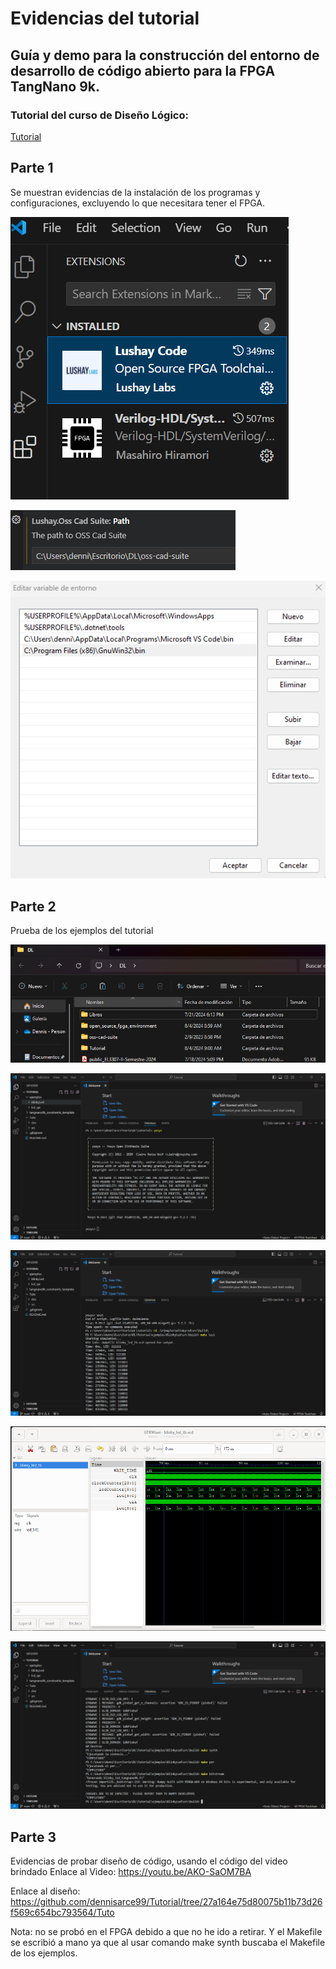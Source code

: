 # Evidencias del tutorial

## Guía y demo para la construcción del entorno de desarrollo de código abierto para la FPGA TangNano 9k.
### Tutorial del curso de Diseño Lógico: 
[Tutorial](https://github.com/DJosueMM/open_source_fpga_environment/wiki)

## Parte 1
Se muestran evidencias de la instalación de los programas y configuraciones, excluyendo lo que necesitara tener el FPGA.

![Extensiones](https://github.com/dennisarce99/Tutorial/blob/dccef069f83b4841253e7448f08f0f16ba68fdb3/Parte%201/1-extensiones.png)

![OSS](https://github.com/dennisarce99/Tutorial/blob/95f3a3dfcb451c5bb71cb9c59d1cb87b32a4998d/Parte%201/2-oss.png)

![GNU](https://github.com/dennisarce99/Tutorial/blob/95f3a3dfcb451c5bb71cb9c59d1cb87b32a4998d/Parte%201/3-gnu.png)

## Parte 2
Prueba de los ejemplos del tutorial

![Clon](https://github.com/dennisarce99/Tutorial/blob/4dc22be35533e5df654d547b34883210ca9c8a2e/Parte%202/1-clontemplate.png)

![YOSYS](https://github.com/dennisarce99/Tutorial/blob/4dc22be35533e5df654d547b34883210ca9c8a2e/Parte%202/2-pruebayosys.png)

![Maketest](https://github.com/dennisarce99/Tutorial/blob/8b9b6505b5db527e2c9c8c5b030d2b6634afc77e/Parte%202/3-mtest.png)

![Grafica](https://github.com/dennisarce99/Tutorial/blob/8b9b6505b5db527e2c9c8c5b030d2b6634afc77e/Parte%202/4-diagrama.png)

![Comandos Make](https://github.com/dennisarce99/Tutorial/blob/8b9b6505b5db527e2c9c8c5b030d2b6634afc77e/Parte%202/5-makecmd.png)

## Parte 3
Evidencias de probar diseño de código, usando el código del video brindado
Enlace al Video: https://youtu.be/AKO-SaOM7BA

Enlace al diseño: https://github.com/dennisarce99/Tutorial/tree/27a164e75d80075b11b73d26f569c654bc793564/Tuto

Nota: no se probó en el FPGA debido a que no he ido a retirar. Y el Makefile se escribió a mano ya que al usar comando make synth buscaba el Makefile de los ejemplos.
